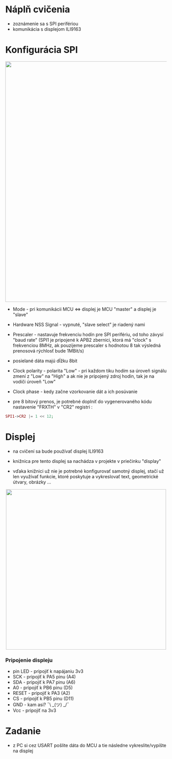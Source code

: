 # Náplň cvičenia
- zoznámenie sa s SPI perifériou
- komunikácia s displejom ILI9163


# Konfigurácia SPI

<p align="center">
    <img src="https://github.com/VRS-Predmet/vrs_cvicenie_8/blob/master/images/spi_config.PNG" width="750">
</p>

- Mode - pri komunikácii MCU <=> displej je MCU "master" a displej je "slave"
- Hardware NSS Signal - vypnuté, "slave select" je riadený nami
- Prescaler - nastavuje frekvenciu hodín pre SPI perifériu, od toho závysí "baud rate" (SPI1 je pripojené k APB2 zbernici, ktorá má "clock" s frekvenciou 8MHz, ak pouzijeme prescaler s hodnotou 8 tak výsledná prenosová rýchlosť bude 1MBit/s)
- posielané dáta majú dĺžku 8bit
- Clock polarity - polarita "Low" - pri každom tiku hodím sa úroveň signálu zmení z "Low" na "High" a ak nie je pripojený zdroj hodin, tak je na vodiči úroveň "Low"
- Clock phase - kedy začne vzorkovanie dát a ich posúvanie

- pre 8 bitový prenos, je potrebné doplniť do vygenerovaného kódu nastavenie "FRXTH" v "CR2" registri :
```php
SPI1->CR2 |= 1 << 12;
```

# Displej

- na cvičení sa bude používať displej ILI9163

- knižnica pre tento displej sa nachádza v projekte v priečinku "display"

- vďaka knižnici už nie je potrebné konfigurovať samotný displej, stačí už len využívať funkcie, ktoré poskytuje a vykreslovať text, geometrické útvary, obrázky ... 

<p align="center">
    <img src="https://github.com/VRS-Predmet/vrs_cvicenie_8/blob/master/images/displej.jpg" width="500">
</p>

### Pripojenie displeju

- pin LED - pripojiť k napájaniu 3v3
- SCK - pripojiť k PA5 pinu (A4)
- SDA - pripojiť k PA7 pinu (A6)
- A0 - pripojiť k PB6 pinu (D5)
- RESET - pripojiť k PA3 (A2)
- CS - pripojiť k PB5 pinu (D11)
- GND -  kam asi?  ¯\ _(ツ) _/¯
- Vcc - pripojiť na 3v3

# Zadanie
- z PC si cez USART pošlite dáta do MCU a tie následne vykreslite/vypíšte na displej
